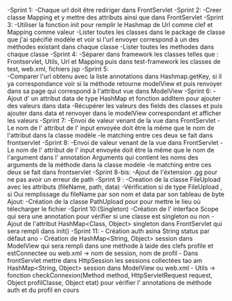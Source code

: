 -Sprint 1:
    -Chaque url doit être rediriger dans FrontServlet
-Sprint 2:
    -Creer classe Mapping et y mettre des attributs ainsi que dans FrontServlet
-Sprint 3:
    -Utiliser la fonction init pour remplir le Hashmap de Url comme clef et Mapping comme valeur
    -Lister toutes les classes dans le package de classe que j'ai spécifié modèle et voir si l'url envoyer correspond à un des méthodes existant dans chaque classe
    -Lister toutes les methodes dans chaque classe
-Sprint 4:
    -Séparer dans framework les classes telles que : Frontservlet, Utils, Url et Mapping puis dans test-framework les classes de test, web.xml, fichiers jsp
-Sprint 5:  
    -Comparer l'url obtenu avec la liste annotations dans Hashmap.getKey, si il ya correspondance voir si la méthode retourne modelView et puis renvoyer dans sa page qui correspond à l'attribut vue dans ModelView
-Sprint 6:
    -Ajout d' un attribut data de type HashMap et fonction addItem pour ajouter des valeurs dans data
    -Récupérer les valeurs des fields des classes et puis ajouter dans data et renvoyer dans le modelView correspondant et afficher les valeurs
-Sprint 7:
    -Envoi de valeur venant de la vue dans FrontServlet
    -Le nom de l' attribut de l' input envoyée doit être la même que le nom de l'attribut dans la classe modèle 
    -le matching entre ces deux se fait dans frontservlet
-Sprint 8:
    -Envoi de valeur venant de la vue dans FrontServlet 
    -Le nom de l' attribut de l' input envoyée doit être la même que le nom de l'argument dans l' annotation Arguments qui contient les noms des arguments de la méthode dans la classe modèle 
    -le matching entre ces deux se fait dans frontservlet
-Sprint 8-bis:
    -Ajout de l'éxtension .gg pour ne pas avoir un erreur de path
-Sprint 9 :
    -Creation de la classe FileUpload avec les attributs (fileName, path, data)
    -Vérification si de type FileUpload , si Oui remplissage du fileName par son nom et data par son tableau de byte
    Ajout:  -Création de la classe PathUpload pour pour mettre le lieu où télecharger le fichier 
-Sprint 10:(Singleton)
    -Création de l' interface Scope qui sera une annotation pour vérifier si une classe est singleton ou non
    -Ajout de l'attribut HashMap<Class, Object> singleton dans FrontServlet qui sera rempli dans init()
-Sprint 11:
    - Création auth asina String status par défaut ano
    - Création de  HashMap<String, Object> session dans ModelView qui sera rempli dans une méthode à laide des clefs profile et estConnectee ou web.xml -> nom de session, nom de profil
    - Dans frontServlet mettre dans HttpSession les sessions collectées tao am  HashMap<String, Object> session dans ModelView ou web.xml
    - Utils -> fonction checkConnexion(Method method, HttpServletRequest request, Object profilClasse, Object etat) pour vérifier l' annotations de méthode auth et du profil en cours

